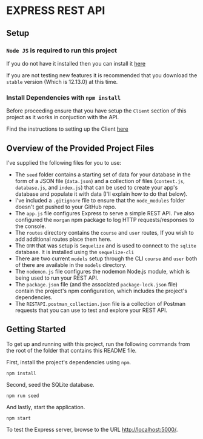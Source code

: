 
# EXPRESS REST API

## Setup 

### `Node JS` is required to run this project

If you do not have it installed then you can install it [here](https://nodejs.org/en/)

If you are not testing new features it is recommended that you download the `stable` version (Which is 12.13.0) at this time.

### Install Dependencies with `npm install`

Before proceeding ensure that you have setup the `Client` section of this project as it works in conjuction with the API.

Find the instructions to setting up the Client [here](../client/README.md)

## Overview of the Provided Project Files

I've supplied the following files for you to use: 

* The `seed` folder contains a starting set of data for your database in the form of a JSON file (`data.json`) and a collection of files (`context.js`, `database.js`, and `index.js`) that can be used to create your app's database and populate it with data (I'll explain how to do that below).
* I've included a `.gitignore` file to ensure that the `node_modules` folder doesn't get pushed to your GitHub repo.
* The `app.js` file configures Express to serve a simple REST API. I've also configured the `morgan` npm package to log HTTP requests/responses to the console.
* The `routes` directory contains the `course` and `user` routes, If you wish to add additional routes place them here.
* The `ORM` that was setup is `Sequelize` and is used to connect to the `sqlite` database. It is installed using the `sequelize-cli`
* There are two current `models` setup through the CLI `course` and `user` both of there are available in the `models` directory.
* The `nodemon.js` file configures the nodemon Node.js module, which is being used to run your REST API.
* The `package.json` file (and the associated `package-lock.json` file) contain the project's npm configuration, which includes the project's dependencies.
* The `RESTAPI.postman_collection.json` file is a collection of Postman requests that you can use to test and explore your REST API.

## Getting Started

To get up and running with this project, run the following commands from the root of the folder that contains this README file.

First, install the project's dependencies using `npm`.

```
npm install

```

Second, seed the SQLite database.

```
npm run seed
```

And lastly, start the application.

```
npm start
```

To test the Express server, browse to the URL [http://localhost:5000/](http://localhost:5000/).


